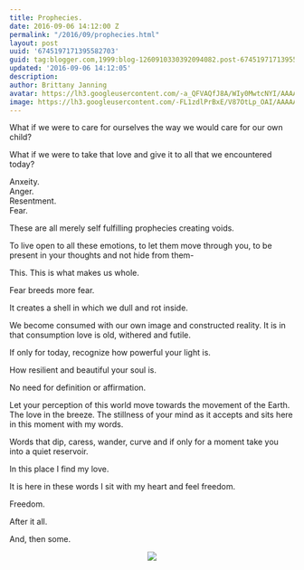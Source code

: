 ```yaml
---
title: Prophecies.
date: 2016-09-06 14:12:00 Z
permalink: "/2016/09/prophecies.html"
layout: post
uuid: '6745197171395582703'
guid: tag:blogger.com,1999:blog-1260910330392094082.post-6745197171395582703
updated: '2016-09-06 14:12:05'
description: 
author: Brittany Janning
avatar: https://lh3.googleusercontent.com/-a_QFVAQfJ8A/WIy0MwtcNYI/AAAAAAAAAYU/MjTQjocbF6Q/s640/IMG_20170126_093835_269.jpg
image: https://lh3.googleusercontent.com/-FL1zdlPrBxE/V87OtLp_OAI/AAAAAAAAATY/7qAhsAfY99U/s640/20160904_104320.jpg
---
```


<div class="css-full-post-content js-full-post-content">
<p dir="ltr">What if we were to care for ourselves the way we would care for our own child?</p><p dir="ltr">What if we were to take that love and give it to all that we encountered today?</p><p dir="ltr">Anxeity.<br>Anger.<br>Resentment. <br>Fear.</p><p dir="ltr">These are all merely self fulfilling prophecies creating voids.</p><p dir="ltr">To live open to all these emotions, to let them move through you, to be present in your thoughts and not hide from them-</p><p dir="ltr">This. This is what makes us whole. </p><p dir="ltr">Fear breeds more fear.</p><p dir="ltr">It creates a shell in which we dull and rot inside.</p><p dir="ltr">We become consumed with our own image and constructed reality. It is in that consumption love is old, withered and futile. </p><p dir="ltr">If only for today, recognize how powerful your light is. </p><p dir="ltr">How resilient and beautiful your soul is.</p><p dir="ltr">No need for definition or affirmation. </p><p dir="ltr">Let your perception of this world move towards the movement of the Earth. The love in the breeze. The stillness of your mind as it accepts and sits here in this moment with my words.</p><p dir="ltr">Words that dip, caress, wander, curve and if only for a moment take you into a quiet reservoir.</p><p dir="ltr">In this place I find my love. </p><p dir="ltr">It is here in these words I sit with my heart and feel freedom.</p><p dir="ltr">Freedom.</p><p dir="ltr">After it all.</p><p dir="ltr">And, then some. </p><div class="separator" style="clear: both; text-align: center;"> <a href="https://lh3.googleusercontent.com/-FL1zdlPrBxE/V87OtLp_OAI/AAAAAAAAATY/7qAhsAfY99U/s1600/20160904_104320.jpg" imageanchor="1" style="margin-left: 1em; margin-right: 1em;"> <img border="0" src="https://lh3.googleusercontent.com/-FL1zdlPrBxE/V87OtLp_OAI/AAAAAAAAATY/7qAhsAfY99U/s640/20160904_104320.jpg"> </a> </div>
</div>
